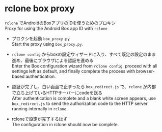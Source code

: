# rclone box proxy

`rclone` でAndroidのBoxアプリのIDを使うためのプロキシ  
Proxy for using the Android Box app ID with `rclone`  

- プロクシを起動 `box_proxy.py`  
  Start the proxy using `box_proxy.py`.  

- `rclone config` からboxの設定ウィザードに入り、すべて既定の設定のまま進め、最後にブラウザによる認証を進める  
  Enter the Box configuration wizard from `rclone config`, proceed with all settings left as default, and finally complete the process with browser-based authentication.

- 認証が完了し、白い画面で止まったら `box_redirect.js` で、`rclone` が内部で立ち上げているHTTPサーバーにcodeを送る  
  After authentication is complete and a blank white screen appears, use `box_redirect.js` to send the authorization code to the HTTP server running internally in `rclone`.  

- rcloneで設定が完了するはず  
  The configuration in rclone should now be complete.  
